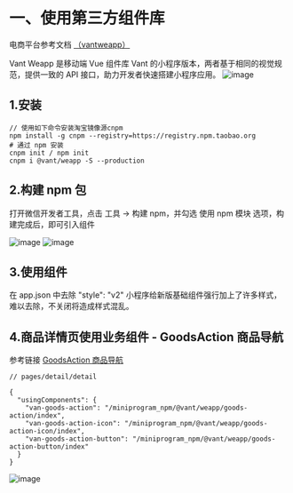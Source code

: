 # 一、使用第三方组件库

电商平台参考文档 [（vantweapp）](https://youzan.github.io/vant-weapp/#/intro)

Vant Weapp 是移动端 Vue 组件库 Vant 的小程序版本，两者基于相同的视觉规范，提供一致的 API 接口，助力开发者快速搭建小程序应用。
![image](FFBEE40EF722434A92B944D73BDAAE4B)
## 1.安装
```
// 使用如下命令安装淘宝镜像源cnpm 
npm install -g cnpm --registry=https://registry.npm.taobao.org
# 通过 npm 安装
cnpm init / npm init
cnpm i @vant/weapp -S --production
```

## 2.构建 npm 包
打开微信开发者工具，点击 工具 -> 构建 npm，并勾选 使用 npm 模块 选项，构建完成后，即可引入组件

![image](D899BFFA2482470D8C9459CA07A47AF9)
![image](025EBD3EB73942E19B268164D3E179D7)

## 3.使用组件
在 app.json 中去除 "style": "v2"
小程序给新版基础组件强行加上了许多样式，难以去除，不关闭将造成样式混乱。

## 4.商品详情页使用业务组件 - GoodsAction 商品导航

参考链接 [GoodsAction 商品导航](https://youzan.github.io/vant-weapp/#/goods-action)

```
// pages/detail/detail

{
  "usingComponents": {
    "van-goods-action": "/miniprogram_npm/@vant/weapp/goods-action/index",
    "van-goods-action-icon": "/miniprogram_npm/@vant/weapp/goods-action-icon/index",
    "van-goods-action-button": "/miniprogram_npm/@vant/weapp/goods-action-button/index"
  }
}
```
![image](1819B39D38524B19A6FB302758ABD738)